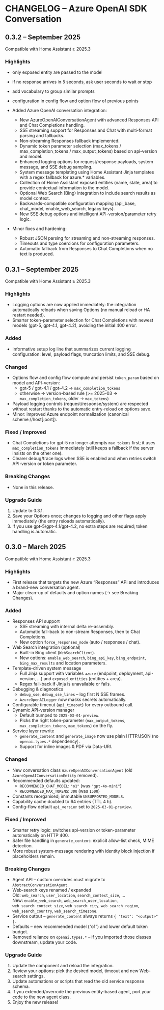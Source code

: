 # CHANGELOG – Azure OpenAI SDK Conversation  
  
## 0.3.2 – September 2025  
Compatible with Home Assistant ≥ 2025.3  
  
### Highlights  
- only exposed entity are passed to the model
- if no response arrives in 5 seconds, ask user seconds to wait or stop
- add vocabulary to group similar prompts
- configuration in config flow and option flow of previous points
- Added Azure OpenAI conversation integration:
  - New AzureOpenAIConversationAgent with advanced Responses API and Chat Completions handling.
  - SSE streaming support for Responses and Chat with multi-format parsing and fallbacks.
  - Non-streaming Responses fallback implemented.
  - Dynamic token parameter selection (max_tokens / max_completion_tokens / max_output_tokens) based on api-version and model.
  - Enhanced logging options for request/response payloads, system message, and SSE debug sampling.
  - System message templating using Home Assistant Jinja templates with a regex fallback for azure.* variables.
  - Collection of Home Assistant exposed entities (name, state, area) to provide contextual information to the model.
  - Optional Web Search (Bing) integration to include search results as model context.
  - Backwards-compatible configuration mapping (api_base, chat_model, enable_web_search, legacy keys).
  - New SSE debug options and intelligent API-version/parameter retry logic.

- Minor fixes and hardening:
  - Robust JSON parsing for streaming and non-streaming responses.
  - Timeouts and type coercions for configuration parameters.
  - Automatic fallback from Responses to Chat Completions when no text is produced.

## 0.3.1 – September 2025  
Compatible with Home Assistant ≥ 2025.3  
  
### Highlights  
- Logging options are now applied immediately: the integration automatically reloads when saving Options (no manual reload or HA restart needed).  
- Smarter token-parameter selection for Chat Completions with newest models (gpt-5, gpt-4.1, gpt-4.2), avoiding the initial 400 error.  
  
### Added  
- Informative setup log line that summarizes current logging configuration: level, payload flags, truncation limits, and SSE debug.  
  
### Changed  
- Options flow and config flow compute and persist `token_param` based on model and API-version:  
  - gpt-5 / gpt-4.1 / gpt-4.2 → `max_completion_tokens`  
  - otherwise → version-based rule (>= 2025-03 → `max_completion_tokens`, older → `max_tokens`)  
- Payload logging controls (request/response/system) are respected without restart thanks to the automatic entry-reload on options save.  
- Minor: improved Azure endpoint normalization (canonical scheme://host[:port]).  
  
### Fixed / Improved  
- Chat Completions for gpt-5 no longer attempts `max_tokens` first; it uses `max_completion_tokens` immediately (still keeps a fallback if the server insists on the other one).  
- Clearer debug/trace logs when SSE is enabled and when retries switch API-version or token parameter.  
  
### Breaking Changes  
- None in this release.  
  
### Upgrade Guide  
1. Update to 0.3.1.  
2. Save your Options once; changes to logging and other flags apply immediately (the entry reloads automatically).  
3. If you use gpt-5/gpt-4.1/gpt-4.2, no extra steps are required; token handling is automatic.  
  
## 0.3.0 – March 2025  
Compatible with Home Assistant ≥ 2025.3  
  
### Highlights  
- First release that targets the new Azure “Responses” API and introduces a brand-new conversation agent.  
- Major clean-up of defaults and option names (→ see Breaking Changes).  
  
### Added  
- Responses API support  
  - SSE streaming with internal delta re-assembly.  
  - Automatic fall-back to non-stream Responses, then to Chat Completions.  
  - New option `force_responses_mode` (auto / responses / chat).  
- Web Search integration (optional)  
  - Built-in Bing client (`WebSearchClient`).  
  - New options: `enable_web_search`, `bing_api_key`, `bing_endpoint`, `bing_max_results` and location parameters.  
- Template-driven system message  
  - Full Jinja support with variables `azure` (endpoint, deployment, api-version, …) and `exposed_entities` (entities + area).  
  - Regex fall-back if Jinja is unavailable or fails.  
- Debugging & diagnostics  
  - `debug_sse`, `debug_sse_lines` – log first N SSE frames.  
  - `AzureOpenAILogger` now masks secrets automatically.  
- Configurable timeout (`api_timeout`) for every outbound call.  
- Dynamic API-version manager  
  - Default bumped to `2025-03-01-preview`.  
  - Picks the right token-parameter (`max_output_tokens`, `max_completion_tokens`, `max_tokens`) on the fly.  
- Service layer rewrite  
  - `generate_content` and `generate_image` now use plain HTTP/JSON (no `openai.types.*` dependency).  
  - Support for inline images & PDF via Data-URI.  
  
### Changed  
- New conversation class `AzureOpenAIConversationAgent` (old `AzureOpenAIConversationEntity` removed).  
- Recommended defaults updated:  
  - `RECOMMENDED_CHAT_MODEL`: `"o1"` (was `"gpt-4o-mini"`)  
  - `RECOMMENDED_MAX_TOKENS`: `300` (was `1500`)  
- Constants reorganised; immutable `UNSUPPORTED_MODELS`.  
- Capability cache doubled to 64 entries (TTL 4 h).  
- Config-flow default `api_version` set to `2025-03-01-preview`.  
  
### Fixed / Improved  
- Smarter retry logic: switches api-version or token-parameter automatically on HTTP 400.  
- Safer file handling in `generate_content`: explicit allow-list check, MIME detection.  
- More robust system-message rendering with identity block injection if placeholders remain.  
  
### Breaking Changes  
- Agent API – custom overrides must migrate to `AbstractConversationAgent`.  
- Web-search keys renamed / expanded    
  Old: `web_search`, `user_location`, `search_context_size`, …    
  New: `enable_web_search`, `web_search_user_location`, `web_search_context_size`, `web_search_city`, `web_search_region`, `web_search_country`, `web_search_timezone`.  
- Service output – `generate_content` always returns `{ "text": "<output>" }`.  
- Defaults – new recommended model (“o1”) and lower default token budget.  
- Removed reliance on `openai.types.*` – if you imported those classes downstream, update your code.  
  
### Upgrade Guide  
1. Update the component and reload the integration.  
2. Review your options: pick the desired model, timeout and new Web-search settings.  
3. Update automations or scripts that read the old service response schema.  
4. If you extended/overrode the previous entity-based agent, port your code to the new agent class.  
5. Enjoy the new release!  